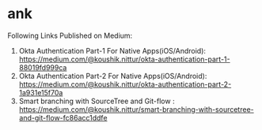 # ank

Following Links Published on Medium:
1. Okta Authentication Part-1 For Native Apps(iOS/Android):
   https://medium.com/@koushik.nittur/okta-authentication-part-1-88019fd999ca
2. Okta Authentication Part-2 For Native Apps(iOS/Android):
   https://medium.com/@koushik.nittur/okta-authentication-part-2-1a931e15f70a
3. Smart branching with SourceTree and Git-flow :
   https://medium.com/@koushik.nittur/smart-branching-with-sourcetree-and-git-flow-fc86acc1ddfe
